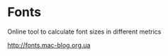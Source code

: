 Fonts
=====

Online tool to calculate font sizes in different metrics

http://fonts.mac-blog.org.ua
